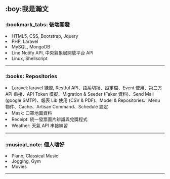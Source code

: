 <h2>:boy:<b>我是瀚文</b></h2>

<h3>:bookmark_tabs: 後端開發</h3>
  <li>HTML5, CSS, Bootstrap, Jquery</li>
  <li>PHP, Laravel</li>
  <li>MySQL, MongoDB</li>
  <li>Line Notify API, 中央氣象局開放平台 API</li>
  <li>Linux, Shellscript</li>
<hr/>

<h3>:books: Repositories</h3>
  <li>Laravel: laravel 練習, Restful API、語系切換、設定檔、Event 使用、第三方 API 串接、API Token 模擬、Migration & Seeder (Faker 資料)、Send Mail (google SMTP)、報表 Lib 使用 (CSV & PDF)、Model & Repositories、Menu 物件、Cache、Artisan Command、Schedule 設定</li>
  <li>Mask: 口罩地圖資料</li>
  <li>Receipt: 統一發票圖片辨識與兌獎程式</li>
  <li>Weather: 天氣 API 串接練習</li>
<hr/>

<h3>:musical_note: 個人嗜好</h3>
  <li>Piano, Classical Music</li>
  <li>Jogging, Gym</li>
  <li>Movies</li>
<hr/>

